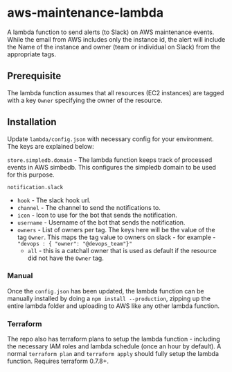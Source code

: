 # aws-maintenance-lambda

A lambda function to send alerts (to Slack) on AWS maintenance events. While the email from AWS includes only the instance id, the alert will include the Name of the instance and owner (team or individual on Slack) from the appropriate tags.

## Prerequisite

The lambda function assumes that all resources (EC2 instances) are tagged with a key `Owner` specifying the owner of the resource.

## Installation

Update `lambda/config.json` with necessary config for your environment. The keys are explained below:

`store.simpledb.domain` - The lambda function keeps track of processed events in AWS simbedb. This configures the simpledb domain to be used for this purpose.

`notification.slack`
  - `hook` - The slack hook url.
  - `channel` - The channel to send the notifications to.
  - `icon` - Icon to use for the bot that sends the notification.
  - `username` - Username of the bot that sends the notification.
  - `owners` - List of owners per tag. The keys here will be the value of the tag `Owner`. This maps the tag value to owners on slack - for example - `"devops : { "owner": "@devops_team"}"`
    - `all` - this is a catchall owner that is used as default if the resource did not have the `Owner` tag.

### Manual
    
Once the `config.json` has been updated, the lambda function can be manually installed by doing a `npm install --production`, zipping up the entire lambda folder and uploading to AWS like any other lambda function.

### Terraform

The repo also has terraform plans to setup the lambda function - including the necessary IAM roles and lambda schedule (once an hour by default). A normal `terraform plan` and `terraform apply` should fully setup the lambda function. Requires  terraform 0.7.8+.
